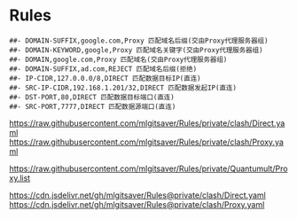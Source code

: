 # Rules

```
##- DOMAIN-SUFFIX,google.com,Proxy 匹配域名后缀(交由Proxy代理服务器组)
##- DOMAIN-KEYWORD,google,Proxy 匹配域名关键字(交由Proxy代理服务器组)
##- DOMAIN,google.com,Proxy 匹配域名(交由Proxy代理服务器组)
##- DOMAIN-SUFFIX,ad.com,REJECT 匹配域名后缀(拒绝)
##- IP-CIDR,127.0.0.0/8,DIRECT 匹配数据目标IP(直连)
##- SRC-IP-CIDR,192.168.1.201/32,DIRECT 匹配数据发起IP(直连)
##- DST-PORT,80,DIRECT 匹配数据目标端口(直连)
##- SRC-PORT,7777,DIRECT 匹配数据源端口(直连)
```

https://raw.githubusercontent.com/mlgitsaver/Rules/private/clash/Direct.yaml
https://raw.githubusercontent.com/mlgitsaver/Rules/private/clash/Proxy.yaml

https://raw.githubusercontent.com/mlgitsaver/Rules/private/Quantumult/Proxy.list

https://cdn.jsdelivr.net/gh/mlgitsaver/Rules@private/clash/Direct.yaml
https://cdn.jsdelivr.net/gh/mlgitsaver/Rules@private/clash/Proxy.yaml

